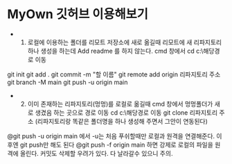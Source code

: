 # MyOwn 깃허브 이용해보기
+ 1. 로컬에 이용하는 폴더를 리모트 저장소에 새로 옮길때
리모트에 새 리파지토리 하나 생성을 하는데 Add readme 를 하지 않는다.
cmd 창에서 cd c:\해당경로 이동

git init
git add .
git commit -m "할 이름"
git remote add origin 리파지토리 주소
git branch -M main
git push -u origin main

+ 2. 이미 존재하는 리파지토리(멍멍)를 로컬로 옮길때
cmd 창에서 멍멍폴더가 새로 생겼음 하는 곳으로 경로 이동
cd c:\해당경로 이동
git clone 리파지토리 주소
(리파지토리랑 똑같은 폴더명을 하나 생성해 주면서 그안이 연동된다)

@git push -u origin main 에서
-u는 처음 푸쉬할때만 로컬과 원격을 연결해준다. 이후엔 git push만 해도 된다
@git push -f origin main 하면
강제로 로컬의 파일을 원격에 올린다. 커밋도 삭제할 우려가 있다. 다 날라갈수 있으니 주의.

